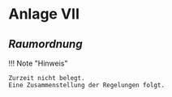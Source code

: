 # Anlage VII
## *Raumordnung*

!!! Note "Hinweis"

    Zurzeit nicht belegt.
    Eine Zusammenstellung der Regelungen folgt.
